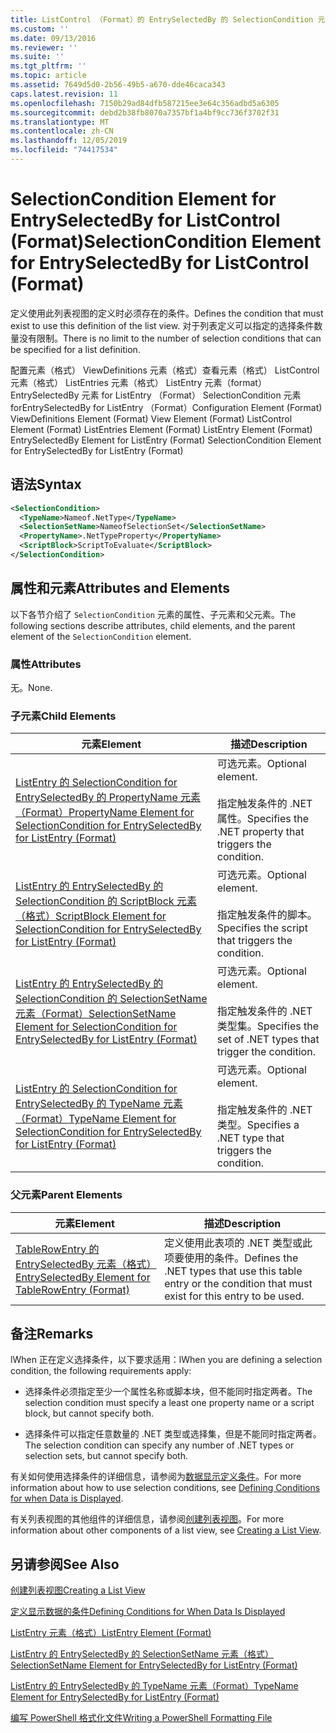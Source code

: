 ```yaml
---
title: ListControl （Format）的 EntrySelectedBy 的 SelectionCondition 元素 |Microsoft Docs
ms.custom: ''
ms.date: 09/13/2016
ms.reviewer: ''
ms.suite: ''
ms.tgt_pltfrm: ''
ms.topic: article
ms.assetid: 7649d5d0-2b56-49b5-a670-dde46caca343
caps.latest.revision: 11
ms.openlocfilehash: 7150b29ad84dfb587215ee3e64c356adbd5a6305
ms.sourcegitcommit: debd2b38fb8070a7357bf1a4bf9cc736f3702f31
ms.translationtype: MT
ms.contentlocale: zh-CN
ms.lasthandoff: 12/05/2019
ms.locfileid: "74417534"
---
```

# <a name="selectioncondition-element-for-entryselectedby-for-listcontrol-format"></a><span data-ttu-id="e0681-102">SelectionCondition Element for EntrySelectedBy for ListControl (Format)</span><span class="sxs-lookup"><span data-stu-id="e0681-102">SelectionCondition Element for EntrySelectedBy for ListControl (Format)</span></span>

<span data-ttu-id="e0681-103">定义使用此列表视图的定义时必须存在的条件。</span><span class="sxs-lookup"><span data-stu-id="e0681-103">Defines the condition that must exist to use this definition of the list view.</span></span> <span data-ttu-id="e0681-104">对于列表定义可以指定的选择条件数量没有限制。</span><span class="sxs-lookup"><span data-stu-id="e0681-104">There is no limit to the number of selection conditions that can be specified for a list definition.</span></span>

<span data-ttu-id="e0681-105">配置元素（格式） ViewDefinitions 元素（格式）查看元素（格式） ListControl 元素（格式） ListEntries 元素（格式） ListEntry 元素（format） EntrySelectedBy 元素 for ListEntry （Format） SelectionCondition 元素 forEntrySelectedBy for ListEntry （Format）</span><span class="sxs-lookup"><span data-stu-id="e0681-105">Configuration Element (Format) ViewDefinitions Element (Format) View Element (Format) ListControl Element (Format) ListEntries Element (Format) ListEntry Element (Format) EntrySelectedBy Element for ListEntry (Format) SelectionCondition Element for EntrySelectedBy for ListEntry (Format)</span></span>

## <a name="syntax"></a><span data-ttu-id="e0681-106">语法</span><span class="sxs-lookup"><span data-stu-id="e0681-106">Syntax</span></span>

```xml
<SelectionCondition>
  <TypeName>Nameof.NetType</TypeName>
  <SelectionSetName>NameofSelectionSet</SelectionSetName>
  <PropertyName>.NetTypeProperty</PropertyName>
  <ScriptBlock>ScriptToEvaluate</ScriptBlock>
</SelectionCondition>
```

## <a name="attributes-and-elements"></a><span data-ttu-id="e0681-107">属性和元素</span><span class="sxs-lookup"><span data-stu-id="e0681-107">Attributes and Elements</span></span>

<span data-ttu-id="e0681-108">以下各节介绍了 `SelectionCondition` 元素的属性、子元素和父元素。</span><span class="sxs-lookup"><span data-stu-id="e0681-108">The following sections describe attributes, child elements, and the parent element of the `SelectionCondition` element.</span></span>

### <a name="attributes"></a><span data-ttu-id="e0681-109">属性</span><span class="sxs-lookup"><span data-stu-id="e0681-109">Attributes</span></span>

<span data-ttu-id="e0681-110">无。</span><span class="sxs-lookup"><span data-stu-id="e0681-110">None.</span></span>

### <a name="child-elements"></a><span data-ttu-id="e0681-111">子元素</span><span class="sxs-lookup"><span data-stu-id="e0681-111">Child Elements</span></span>

|<span data-ttu-id="e0681-112">元素</span><span class="sxs-lookup"><span data-stu-id="e0681-112">Element</span></span>|<span data-ttu-id="e0681-113">描述</span><span class="sxs-lookup"><span data-stu-id="e0681-113">Description</span></span>|
|-------------|-----------------|
|[<span data-ttu-id="e0681-114">ListEntry 的 SelectionCondition for EntrySelectedBy 的 PropertyName 元素（Format）</span><span class="sxs-lookup"><span data-stu-id="e0681-114">PropertyName Element for SelectionCondition for EntrySelectedBy for ListEntry (Format)</span></span>](./propertyname-element-for-selectioncondition-for-entryselectedby-for-listcontrol-format.md)|<span data-ttu-id="e0681-115">可选元素。</span><span class="sxs-lookup"><span data-stu-id="e0681-115">Optional element.</span></span><br /><br /> <span data-ttu-id="e0681-116">指定触发条件的 .NET 属性。</span><span class="sxs-lookup"><span data-stu-id="e0681-116">Specifies the .NET property that triggers the condition.</span></span>|
|[<span data-ttu-id="e0681-117">ListEntry 的 EntrySelectedBy 的 SelectionCondition 的 ScriptBlock 元素（格式）</span><span class="sxs-lookup"><span data-stu-id="e0681-117">ScriptBlock Element for SelectionCondition for EntrySelectedBy for ListEntry (Format)</span></span>](./scriptblock-element-for-selectioncondition-for-entryselectedby-for-listcontrol-format.md)|<span data-ttu-id="e0681-118">可选元素。</span><span class="sxs-lookup"><span data-stu-id="e0681-118">Optional element.</span></span><br /><br /> <span data-ttu-id="e0681-119">指定触发条件的脚本。</span><span class="sxs-lookup"><span data-stu-id="e0681-119">Specifies the script that triggers the condition.</span></span>|
|[<span data-ttu-id="e0681-120">ListEntry 的 EntrySelectedBy 的 SelectionCondition 的 SelectionSetName 元素（Format）</span><span class="sxs-lookup"><span data-stu-id="e0681-120">SelectionSetName Element for SelectionCondition for EntrySelectedBy for ListEntry (Format)</span></span>](./selectionsetname-element-for-selectioncondition-for-entryselectedby-for-listentry-format.md)|<span data-ttu-id="e0681-121">可选元素。</span><span class="sxs-lookup"><span data-stu-id="e0681-121">Optional element.</span></span><br /><br /> <span data-ttu-id="e0681-122">指定触发条件的 .NET 类型集。</span><span class="sxs-lookup"><span data-stu-id="e0681-122">Specifies the set of .NET types that trigger the condition.</span></span>|
|[<span data-ttu-id="e0681-123">ListEntry 的 SelectionCondition for EntrySelectedBy 的 TypeName 元素（Format）</span><span class="sxs-lookup"><span data-stu-id="e0681-123">TypeName Element for SelectionCondition for EntrySelectedBy for ListEntry (Format)</span></span>](./typename-element-for-selectioncondition-for-entryselectedby-for-listcontrol-format.md)|<span data-ttu-id="e0681-124">可选元素。</span><span class="sxs-lookup"><span data-stu-id="e0681-124">Optional element.</span></span><br /><br /> <span data-ttu-id="e0681-125">指定触发条件的 .NET 类型。</span><span class="sxs-lookup"><span data-stu-id="e0681-125">Specifies a .NET type that triggers the condition.</span></span>|

### <a name="parent-elements"></a><span data-ttu-id="e0681-126">父元素</span><span class="sxs-lookup"><span data-stu-id="e0681-126">Parent Elements</span></span>

|<span data-ttu-id="e0681-127">元素</span><span class="sxs-lookup"><span data-stu-id="e0681-127">Element</span></span>|<span data-ttu-id="e0681-128">描述</span><span class="sxs-lookup"><span data-stu-id="e0681-128">Description</span></span>|
|-------------|-----------------|
|[<span data-ttu-id="e0681-129">TableRowEntry 的 EntrySelectedBy 元素（格式）</span><span class="sxs-lookup"><span data-stu-id="e0681-129">EntrySelectedBy Element for TableRowEntry (Format)</span></span>](./entryselectedby-element-for-tablerowentry-for-tablecontrol-format.md)|<span data-ttu-id="e0681-130">定义使用此表项的 .NET 类型或此项要使用的条件。</span><span class="sxs-lookup"><span data-stu-id="e0681-130">Defines the .NET types that use this table entry or the condition that must exist for this entry to be used.</span></span>|

## <a name="remarks"></a><span data-ttu-id="e0681-131">备注</span><span class="sxs-lookup"><span data-stu-id="e0681-131">Remarks</span></span>

<span data-ttu-id="e0681-132">lWhen 正在定义选择条件，以下要求适用：</span><span class="sxs-lookup"><span data-stu-id="e0681-132">lWhen you are defining a selection condition, the following requirements apply:</span></span>

- <span data-ttu-id="e0681-133">选择条件必须指定至少一个属性名称或脚本块，但不能同时指定两者。</span><span class="sxs-lookup"><span data-stu-id="e0681-133">The selection condition must specify a least one property name or a script block, but cannot specify both.</span></span>

- <span data-ttu-id="e0681-134">选择条件可以指定任意数量的 .NET 类型或选择集，但是不能同时指定两者。</span><span class="sxs-lookup"><span data-stu-id="e0681-134">The selection condition can specify any number of .NET types or selection sets, but cannot specify both.</span></span>

<span data-ttu-id="e0681-135">有关如何使用选择条件的详细信息，请参阅为[数据显示定义条件](./defining-conditions-for-displaying-data.md)。</span><span class="sxs-lookup"><span data-stu-id="e0681-135">For more information about how to use selection conditions, see [Defining Conditions for when Data is Displayed](./defining-conditions-for-displaying-data.md).</span></span>

<span data-ttu-id="e0681-136">有关列表视图的其他组件的详细信息，请参阅[创建列表视图](./creating-a-list-view.md)。</span><span class="sxs-lookup"><span data-stu-id="e0681-136">For more information about other components of a list view, see [Creating a List View](./creating-a-list-view.md).</span></span>

## <a name="see-also"></a><span data-ttu-id="e0681-137">另请参阅</span><span class="sxs-lookup"><span data-stu-id="e0681-137">See Also</span></span>

[<span data-ttu-id="e0681-138">创建列表视图</span><span class="sxs-lookup"><span data-stu-id="e0681-138">Creating a List View</span></span>](./creating-a-list-view.md)

[<span data-ttu-id="e0681-139">定义显示数据的条件</span><span class="sxs-lookup"><span data-stu-id="e0681-139">Defining Conditions for When Data Is Displayed</span></span>](./defining-conditions-for-displaying-data.md)

[<span data-ttu-id="e0681-140">ListEntry 元素（格式）</span><span class="sxs-lookup"><span data-stu-id="e0681-140">ListEntry Element (Format)</span></span>](./listentry-element-for-listcontrol-format.md)

[<span data-ttu-id="e0681-141">ListEntry 的 EntrySelectedBy 的 SelectionSetName 元素（格式）</span><span class="sxs-lookup"><span data-stu-id="e0681-141">SelectionSetName Element for EntrySelectedBy for ListEntry (Format)</span></span>](./selectionsetname-element-for-entryselectedby-for-listcontrol-format.md)

[<span data-ttu-id="e0681-142">ListEntry 的 EntrySelectedBy 的 TypeName 元素（Format）</span><span class="sxs-lookup"><span data-stu-id="e0681-142">TypeName Element for EntrySelectedBy for ListEntry (Format)</span></span>](/powershell/scripting/developer/format/typename-element-for-entryselectedby-for-listcontrol-format)

[<span data-ttu-id="e0681-143">编写 PowerShell 格式化文件</span><span class="sxs-lookup"><span data-stu-id="e0681-143">Writing a PowerShell Formatting File</span></span>](./writing-a-powershell-formatting-file.md)
